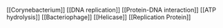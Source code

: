 [[Corynebacterium]]
[[DNA replication]]
[[Protein-DNA interaction]]
[[ATP hydrolysis]]
[[Bacteriophage]]
[[Helicase]]
[[Replication Protein]]
